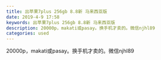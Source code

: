 ```yaml
---
title: 出苹果7plus 256gb 8.8新 马来西亚版
date: 2019-4-9 17:58
keywords: 出苹果7plus 256gb 8.8新 马来西亚版
description: 20000p，makati或pasay。换手机才卖的。微信njhl89
categories: used
---
```

<td class="t_f" id="postmessage_3441737">

20000p，makati或pasay。换手机才卖的。微信njhl89<br/>
<img alt="" border="0" class="zoom" data-cf-modified-297569a1f55be0f76c74dc06-="" file="http://www.flw.ph/data/appbyme/upload/image/201904/09/HzLKDG61986t.jpg" id="aimg_VJAuD" lazyloadthumb="1" onclick="" onmouseover="" src="http://www.flw.ph/data/appbyme/upload/image/201904/09/HzLKDG61986t.jpg"/><br/>
<img alt="" border="0" class="zoom" data-cf-modified-297569a1f55be0f76c74dc06-="" file="http://www.flw.ph/data/appbyme/upload/image/201904/09/eZ2Wxt5AunJB.jpg" id="aimg_Shxi9" lazyloadthumb="1" onclick="" onmouseover="" src="http://www.flw.ph/data/appbyme/upload/image/201904/09/eZ2Wxt5AunJB.jpg"/><br/>
<img alt="" border="0" class="zoom" data-cf-modified-297569a1f55be0f76c74dc06-="" file="http://www.flw.ph/data/appbyme/upload/image/201904/09/mxGY3j2mc7ax.jpg" id="aimg_L6SZg" lazyloadthumb="1" onclick="" onmouseover="" src="http://www.flw.ph/data/appbyme/upload/image/201904/09/mxGY3j2mc7ax.jpg"/><br/>
</td>
